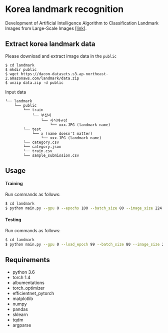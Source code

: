 # Korea landmark recognition
Development of Artificial Intelligence Algorithm to Classification Landmark Images from Large-Scale Images [[link]](https://dacon.io/competitions/official/235585/overview/).

## Extract korea landmark data
Please download and extract image data in the `public`<br>

    $ cd landmark
    $ mkdir public
    $ wget https://dacon-datasets.s3.ap-northeast-2.amazonaws.com/landmark/data.zip
    $ unzip data.zip -d public

Input data

    └── landmark
        └── public
            └── train
                └── 부산시
                    └── 사직야구장
                        └── xxx.JPG (landmark name)
            └── test
                └── x (name doesn't matter)
                    └── xxx.JPG (landmark name)
            └── category.csv
            └── category.json
            └── train.csv
            └── sample_submission.csv

## Usage
#### Training

Run commands as follows:

````bash
$ cd landmark
$ python main.py --gpu 0 --epochs 100 --batch_size 80 --image_size 224 --model_dir save/test_01 --depth 0
````

#### Testing

Run commands as follows:

````bash
$ cd landmark
$ python main.py --gpu 0 --load_epoch 99 --batch_size 80 --image_size 224 --test --model_dir save/test_01 --test_csv_submission_dir my_submission.csv
````

## Requirements
- python 3.6
- torch 1.4
- albumentations
- torch_optimizer
- efficientnet_pytorch
- matplotlib
- numpy
- pandas
- sklearn
- tqdm
- argparse

